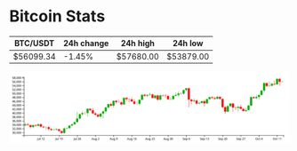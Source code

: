 # Bitcoin Stats

BTC/USDT|24h change|24h high|24h low|
|---|---|---|---|
|$56099.34|-1.45%|$57680.00|$53879.00|

<img src="./chart.svg">
